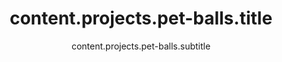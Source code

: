 ---
draft: false
title: 'content.projects.pet-balls.title'
subtitle: 'content.projects.pet-balls.subtitle'
description: 'content.projects.pet-balls.description'
excerpt: 'content.projects.pet-balls.excerpt'
category: 'personal'

content: 'content.projects.pet-balls.content'
tags: ['tags.cocos', 'tags.typescript', 'tags.javascript']
thumbnail: '/images/pet-balls/0.png'
#main_media: {type: 'image', url: '/images/pet-balls/0.png', origin: 'local', alt: 'Pet Balls imagen principal'}
media: [
    {type: 'image', url: '/images/pet-balls/1.png', origin: 'local', alt: 'Pet Balls imagen 1'},
    {type: 'image', url: '/images/pet-balls/2.png', origin: 'local', alt: 'Pet Balls imagen 2'},
    {type: 'image', url: '/images/pet-balls/3.png', origin: 'local', alt: 'Pet Balls imagen 3'},
    {type: 'image', url: '/images/pet-balls/4.png', origin: 'local', alt: 'Pet Balls imagen 4'},
    {type: 'image', url: '/images/pet-balls/5.png', origin: 'local', alt: 'Pet Balls imagen 5'}
]
links: [
    {url: 'https://frasquitogames.com/pet-balls-test-del-motor-cocos-creator', value: 'Visitar'},
    {url: 'https://frasquitogames.itch.io/pet-balls', value: 'Jugar'}
]

priority: 5
---